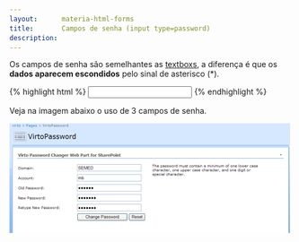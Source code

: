 ```yaml
---
layout:      materia-html-forms
title:       Campos de senha (input type=password)
description: 
---
```


Os campos de senha são semelhantes as [textboxs](../text-box/), a diferença é que os __dados aparecem escondidos__
pelo sinal de asterisco (*).

{% highlight html %}
<input type="password" name="old-pass" />
{% endhighlight %}

Veja na imagem abaixo o uso de 3 campos de senha.

![Ilustração de um campo de senha](input-pass.png "Ilustração de um campo password")